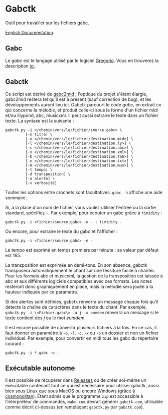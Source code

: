 Gabctk
======

Outil pour travailler sur les fichiers gabc.

[English Documentation](README-en.md).

Gabc
----

Le *gabc* est le langage utilisé par le logiciel
[Gregorio](https://gregorio-project.github.io/).
Vous en trouverez la description [ici](https://gregorio-project.github.io/gabc/).

Gabctk
------

Ce script est dérivé de [gabc2mid](https://github.com/jperon/gabc2mid) ;
l'optique du projet s'étant élargie, gabc2mid restera tel qu'il est à présent
(sauf correction de bug), et les développements auront lieu ici.
Gabctk parcourt le code *gabc*, en extrait ce qui concerne la mélodie,
et produit celle-ci sous la forme d'un fichier midi et/ou lilypond, abc,
musicxml.
Il peut aussi extraire le texte dans un fichier texte.
La syntaxe est la suivante :

    gabctk.py -i </chemin/vers/le/fichier/source.gabc> \
             [-n titre] \
             [-o </chemin/vers/le/fichier/destination.mid>] \
             [-l </chemin/vers/le/fichier/destination.ly>] \
             [-c </chemin/vers/le/fichier/destination.abc>] \
             [-x </chemin/vers/le/fichier/destination.xml>] \
             [-b </chemin/vers/le/fichier/destination.tab>] \
             [-e </chemin/vers/le/fichier/destination.txt>] \
             [-m </chemin/vers/le/fichier/destination.mus>] \
             [-t tempo] \
             [-d transposition] \
             [-a alerte] \
             [-v verbosité]

Toutes les options entre crochets sont facultatives. `gabc -h` affiche une aide sommaire.

Si, à la place d'un nom de fichier, vous voulez utiliser l'entrée ou la sortie
standard, spécifiez `-`. Par exemple, pour écouter un gabc grâce à `timidity` :

    gabctk.py -i <fichier/source.gabc> -o - | timidity -

Ou encore, pour extraire le texte du gabc et l'afficher :

    gabctk.py -i <fichier/source.gabc> -e -

Le tempo est exprimé en temps premiers par minute :
sa valeur par défaut est 165.

La transposition est exprimée en demi-tons. En son absence, gabctk transposera
automatiquement le chant sur une tessiture facile à chanter. Pour les formats
abc et musicxml, la gestion de la transposition est laissée à abc et aux
différents logiciels compatibles avec ces formats. Les notes resteront donc
graphiquement en place, mais la mélodie sera jouée à la hauteur indiquée par
ce paramètre.

Si des alertes sont définies, gabctk renverra un message chaque fois
qu'il détecte la chaîne de caractères dans le texte du chant.
Par exemple, `gabctk.py -i \<Fichier.gabc\> -a j -a eumdem` renverra un message
si le texte contient des *j* ou le mot *eumdem*.

Il est encore possible de convertir plusieurs fichiers à la fois. En ce cas,
il faut donner en paramètre à `-o`, `-l`, `-c`, `-x` ou `-b` un dossier
et non un fichier individuel. Par exemple, pour convertir en midi tous
les gabc du répertoire courant :

    gabctk.py -i *.gabc -o .

Exécutable autonome
-------------------

Il est possible de récupérer dans [Releases](https://github.com/jperon/gabctk/releases)
ou de créer soi-même un exécutable contenant tout ce qui est nécessaire pour utiliser
gabctk, aussi bien sous Linux que sous MacOS ou encore Windows (grâce à
[cosmopolitan](https://github.com/jart/cosmopolitan/)). Étant admis que le programme
`zip` est accessible à l’interpréteur de commandes, `make com` devrait générer
`gabctk.com`, utilisable comme décrit ci-dessus (en remplaçant `gabctk.py`
par `gabctk.com`).
